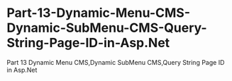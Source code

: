 # Part-13-Dynamic-Menu-CMS-Dynamic-SubMenu-CMS-Query-String-Page-ID-in-Asp.Net
Part 13 Dynamic Menu CMS,Dynamic SubMenu CMS,Query String Page ID in Asp.Net
